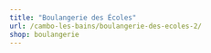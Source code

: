 ```yaml
---
title: "Boulangerie des Écoles"
url: /cambo-les-bains/boulangerie-des-ecoles-2/
shop: boulangerie
---
```

